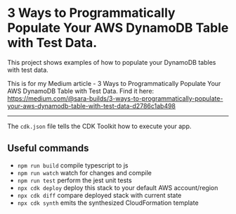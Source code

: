 # 3 Ways to Programmatically Populate Your AWS DynamoDB Table with Test Data.

This project shows examples of how to populate your DynamoDB tables with test data.

This is for my Medium article - 3 Ways to Programmatically Populate Your AWS DynamoDB Table with Test Data.
Find it here: https://medium.com/@sara-builds/3-ways-to-programmatically-populate-your-aws-dynamodb-table-with-test-data-d2786c1ab498

----------
The `cdk.json` file tells the CDK Toolkit how to execute your app.

## Useful commands

* `npm run build`   compile typescript to js
* `npm run watch`   watch for changes and compile
* `npm run test`    perform the jest unit tests
* `npx cdk deploy`  deploy this stack to your default AWS account/region
* `npx cdk diff`    compare deployed stack with current state
* `npx cdk synth`   emits the synthesized CloudFormation template
